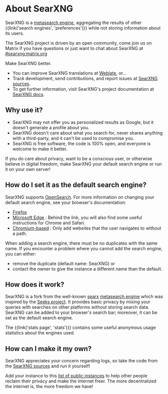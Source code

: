 # About SearXNG

SearXNG is a [metasearch engine], aggregating the results of other
{{link('search engines', 'preferences')}} while not storing information about
its users.

The SearXNG project is driven by an open community, come join us on Matrix if
you have questions or just want to chat about SearXNG at [#searxng:matrix.org]

Make SearXNG better.

- You can improve SearXNG translations at [Weblate], or...
- Track development, send contributions, and report issues at [SearXNG sources].
- To get further information, visit SearXNG's project documentation at [SearXNG
  docs].

## Why use it?

- SearXNG may not offer you as personalized results as Google, but it doesn't
  generate a profile about you.
- SearXNG doesn't care about what you search for, never shares anything with a
  third-party, and it can't be used to compromise you.
- SearXNG is free software, the code is 100% open, and everyone is welcome to
  make it better.

If you do care about privacy, want to be a conscious user, or otherwise believe
in digital freedom, make SearXNG your default search engine or run it on your
own server!

## How do I set it as the default search engine?

SearXNG supports [OpenSearch].  For more information on changing your default
search engine, see your browser's documentation:

- [Firefox]
- [Microsoft Edge] : Behind the link, you will also find some useful instructions
  for Chrome and Safari.
- [Chromium-based] : Only add websites that the user navigates to without
  a path.

When adding a search engine, there must be no duplicates with the same name.  If
you encounter a problem where you cannot add the search engine, you can either:

- remove the duplicate (default name: SearXNG) or
- contact the owner to give the instance a different name than the default.

## How does it work?

SearXNG is a fork from the well-known [searx] [metasearch engine] which was
inspired by the [Seeks project].  It provides basic privacy by mixing your
queries with searches on other platforms without storing search data.  SearXNG
can be added to your browser's search bar; moreover, it can be set as the
default search engine.

The {{link('stats page', 'stats')}} contains some useful anonymous usage
statistics about the engines used.

## How can I make it my own?

SearXNG appreciates your concern regarding logs, so take the code from the
[SearXNG sources] and run it yourself!

Add your instance to this [list of public
instances]({{get_setting('brand.public_instances')}}) to help other people
reclaim their privacy and make the internet freer.  The more decentralized the
internet is, the more freedom we have!


[SearXNG sources]: {{GIT_URL}}
[#searxng:matrix.org]: https://matrix.to/#/#searxng:matrix.org
[SearXNG docs]: {{get_setting('brand.docs_url')}}
[searx]: https://github.com/searx/searx
[metasearch engine]: https://en.wikipedia.org/wiki/Metasearch_engine
[Weblate]: https://translate.codeberg.org/projects/searxng/
[Seeks project]: https://beniz.github.io/seeks/
[OpenSearch]: https://github.com/dewitt/opensearch/blob/master/opensearch-1-1-draft-6.md
[Firefox]: https://support.mozilla.org/en-US/kb/add-or-remove-search-engine-firefox
[Microsoft Edge]: https://support.microsoft.com/en-us/help/4028574/microsoft-edge-change-the-default-search-engine
[Chromium-based]: https://www.chromium.org/tab-to-search
